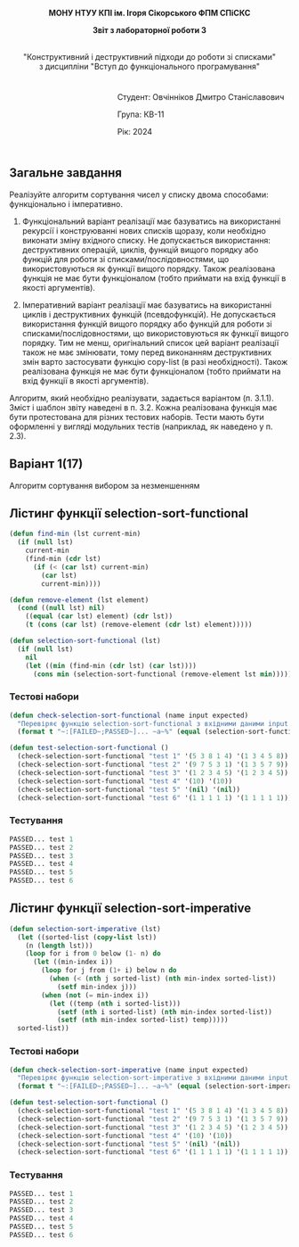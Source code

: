<p align="center"><b>МОНУ НТУУ КПІ ім. Ігоря Сікорського ФПМ СПіСКС</b></p>
<p align="center">
<b>Звіт з лабораторної роботи 3</b>
<p align="center">
<br>"Конструктивний і деструктивний підходи до роботи зі списками"<br/>
з дисципліни "Вступ до функціонального програмування"
</p>

<div style="display: flex; justify-content: flex-end;">
  <div style="border: 0px; padding: 10px;">
    <p>Студент: Овчінніков Дмитро Станіславович</p>
    <p>Група: КВ-11</p>
    <p>Рік: 2024</p>
  </div>
</div>


## Загальне завдання
Реалізуйте алгоритм сортування чисел у списку двома способами: функціонально і
імперативно.
1. Функціональний варіант реалізації має базуватись на використанні рекурсії і
конструюванні нових списків щоразу, коли необхідно виконати зміну вхідного
списку. Не допускається використання: деструктивних операцій, циклів, функцій
вищого порядку або функцій для роботи зі списками/послідовностями, що
використовуються як функції вищого порядку. Також реалізована функція не має
бути функціоналом (тобто приймати на вхід функції в якості аргументів).

2. Імперативний варіант реалізації має базуватись на використанні циклів і
деструктивних функцій (псевдофункцій). Не допускається використання функцій
вищого порядку або функцій для роботи зі списками/послідовностями, що
використовуються як функції вищого порядку. Тим не менш, оригінальний список
цей варіант реалізації також не має змінювати, тому перед виконанням
деструктивних змін варто застосувати функцію copy-list (в разі необхідності).
Також реалізована функція не має бути функціоналом (тобто приймати на вхід
функції в якості аргументів).

Алгоритм, який необхідно реалізувати, задається варіантом (п. 3.1.1). Зміст і шаблон
звіту наведені в п. 3.2.
Кожна реалізована функція має бути протестована для різних тестових наборів. Тести
мають бути оформленні у вигляді модульних тестів (наприклад, як наведено у п. 2.3).

## Варіант 1(17)
Алгоритм сортування вибором за незменшенням

## Лістинг функції selection-sort-functional
```lisp
(defun find-min (lst current-min)
  (if (null lst) 
    current-min
    (find-min (cdr lst) 
      (if (< (car lst) current-min) 
        (car lst)
        current-min))))

(defun remove-element (lst element)
  (cond ((null lst) nil)
    ((equal (car lst) element) (cdr lst))
    (t (cons (car lst) (remove-element (cdr lst) element)))))

(defun selection-sort-functional (lst)
  (if (null lst)
    nil
    (let ((min (find-min (cdr lst) (car lst))))
      (cons min (selection-sort-functional (remove-element lst min))))))
```
### Тестові набори
```lisp
(defun check-selection-sort-functional (name input expected)
  "Перевіряє функцію selection-sort-functional з вхідними даними input і очікуваним результатом expected."
  (format t "~:[FAILED~;PASSED~]... ~a~%" (equal (selection-sort-functional input) expected) name))

(defun test-selection-sort-functional ()
  (check-selection-sort-functional "test 1" '(5 3 8 1 4) '(1 3 4 5 8))
  (check-selection-sort-functional "test 2" '(9 7 5 3 1) '(1 3 5 7 9))
  (check-selection-sort-functional "test 3" '(1 2 3 4 5) '(1 2 3 4 5))
  (check-selection-sort-functional "test 4" '(10) '(10))
  (check-selection-sort-functional "test 5" '(nil) '(nil))
  (check-selection-sort-functional "test 6" '(1 1 1 1 1) '(1 1 1 1 1)))
```
### Тестування
```lisp
PASSED... test 1
PASSED... test 2
PASSED... test 3
PASSED... test 4
PASSED... test 5
PASSED... test 6
```
## Лістинг функції selection-sort-imperative
```lisp
(defun selection-sort-imperative (lst)
  (let ((sorted-list (copy-list lst))
    (n (length lst)))
    (loop for i from 0 below (1- n) do
      (let ((min-index i))
        (loop for j from (1+ i) below n do
          (when (< (nth j sorted-list) (nth min-index sorted-list))
            (setf min-index j)))
        (when (not (= min-index i))
          (let ((temp (nth i sorted-list)))
            (setf (nth i sorted-list) (nth min-index sorted-list))
            (setf (nth min-index sorted-list) temp)))))
  sorted-list))
```
### Тестові набори
```lisp
(defun check-selection-sort-imperative (name input expected)
  "Перевіряє функцію selection-sort-imperative з вхідними даними input і очікуваним результатом expected."
  (format t "~:[FAILED~;PASSED~]... ~a~%" (equal (selection-sort-imperative input) expected) name))

(defun test-selection-sort-functional ()
  (check-selection-sort-functional "test 1" '(5 3 8 1 4) '(1 3 4 5 8))
  (check-selection-sort-functional "test 2" '(9 7 5 3 1) '(1 3 5 7 9))
  (check-selection-sort-functional "test 3" '(1 2 3 4 5) '(1 2 3 4 5))
  (check-selection-sort-functional "test 4" '(10) '(10))
  (check-selection-sort-functional "test 5" '(nil) '(nil))
  (check-selection-sort-functional "test 6" '(1 1 1 1 1) '(1 1 1 1 1)))
```
### Тестування
```lisp
PASSED... test 1
PASSED... test 2
PASSED... test 3
PASSED... test 4
PASSED... test 5
PASSED... test 6
```


